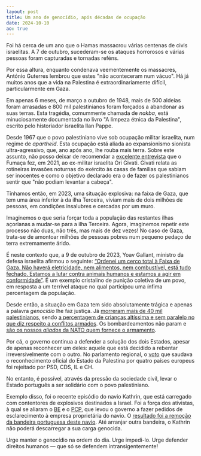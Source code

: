 ```yaml
---
layout: post
title: Um ano de genocídio, após décadas de ocupação
date: 2024-10-10
ao: true
---
```


Foi há cerca de um ano que o Hamas massacrou várias centenas de civis israelitas. A 7 de outubro, sucederam-se os ataques horrorosos e várias pessoas foram capturadas e tornadas reféns.

Por essa altura, enquanto condenava veementemente os massacres, António Guterres lembrou que estes "não aconteceram num vácuo". Há já muitos anos que a vida na Palestina é extraordinariamente difícil, particularmente em Gaza.

Em apenas 6 meses, de março a outubro de 1948, mais de 500 aldeias foram arrasadas e 800 mil palestinianos foram forçados a abandonar as suas terras. Esta tragédia, comummente chamada de _nakba_, está minuciosamente documentada no livro "A limpeza étnica da Palestina", escrito pelo historiador israelita Ilan Pappe.

Desde 1967 que o povo palestiniano vive sob ocupação militar israelita, num regime de _apartheid_. Esta ocupação está aliada ao expansionismo sionista ultra-agressivo, que, ano após ano, lhe rouba mais terra. Sobre este assunto, não posso deixar de recomendar a [excelente entrevista](https://fumaca.pt/ori-givati-palestinianos-tinham-de-sentir-que-nao-podiam-levantar-a-cabeca/) que o Fumaça fez, em 2021, ao ex-militar israelita Ori Givati. Givati relata as rotineiras invasões noturnas do exército às casas de famílias que sabiam ser inocentes e como o objetivo declarado era o de fazer os palestinianos sentir que "não podiam levantar a cabeça".

Tínhamos então, em 2023, uma situação explosiva: na faixa de Gaza, que tem uma área inferior à da ilha Terceira, viviam mais de dois milhões de pessoas, em condições insalubres e cercadas por um muro.

Imaginemos o que seria forçar toda a população das restantes ilhas açorianas a mudar-se para a ilha Terceira. Agora, imaginemos repetir este processo não duas, não três, mas mais de dez vezes! No caso de Gaza, trata-se de amontoar milhões de pessoas pobres num pequeno pedaço de terra extremamente árido.

É neste contexto que, a 9 de outubro de 2023, Yoav Gallant, ministro da defesa israelita afirmou o seguinte: [“Ordenei um cerco total à Faixa de Gaza. Não haverá eletricidade, nem alimentos, nem combustível, está tudo fechado. Estamos a lutar contra animais humanos e estamos a agir em conformidade”](https://www.timesofisrael.com/liveblog_entry/defense-minister-announces-complete-siege-of-gaza-no-power-food-or-fuel/). É um exemplo cristalino de punição coletiva de um povo, em resposta a um terrível ataque no qual participou uma ínfima percentagem da população.

Desde então, a situação em Gaza tem sido absolutamente trágica e apenas a palavra _genocídio_ lhe faz justiça. Já [morreram mais de 40 mil palestinianos](https://aje.io/3vwl57?update=3223173), sendo [a percentagem de crianças altíssima e sem paralelo no que diz respeito a conflitos armados](https://turkiye.un.org/en/263401-gaza-number-children-killed-higher-four-years-world-conflict). Os bombardeamentos não param e [são os nossos _aliados_ da NATO quem fornece o armamento](https://www.bbc.com/news/world-europe-68929873).

Por cá, o governo continua a defender a solução dos dois Estados, apesar de apenas reconhecer um deles: aquele que está decidido a rebentar irreversivelmente com o outro. No parlamento regional, o [voto](https://acores.rtp.pt/politica/be-propos-voto-de-saudacao-ao-reconhecimento-do-estado-da-palestina-por-espanha-noruega-irlanda-e-eslovenia/) que saudava o reconhecimento oficial do Estado da Palestina por quatro países europeus foi rejeitado por PSD, CDS, IL e CH.

No entanto, é possível, através da pressão da sociedade civil, levar o Estado português a ser solidário com o povo palestiniano.

Exemplo disso, foi o recente episódio do navio Kathrin, que está carregado com contentores de explosivos destinados a Israel. Foi a força dos ativistas, à qual se aliaram o [BE](https://www.esquerda.net/artigo/navio-com-armas-para-israel-bloco-foi-pgr-e-chama-rangel-ao-parlamento/92154) e o [PCP](https://www.pcp.pt/navio-com-pavilhao-portugues-transporta-material-militar-para-israel), que levou o governo a fazer pedidos de esclarecimento à empresa proprietária do navio. O [resultado foi a remoção da bandeira portuguesa deste navio](https://www.rtp.pt/noticias/mundo/medio-oriente-navio-com-explosivos-pediu-para-retirar-bandeira-portuguesa_n1603737). Até arranjar outra bandeira, o Kathrin não poderá descarregar a sua carga genocida.

Urge manter o genocídio na ordem do dia. Urge impedi-lo. Urge defender direitos humanos — que só se defendem intransigentemente!